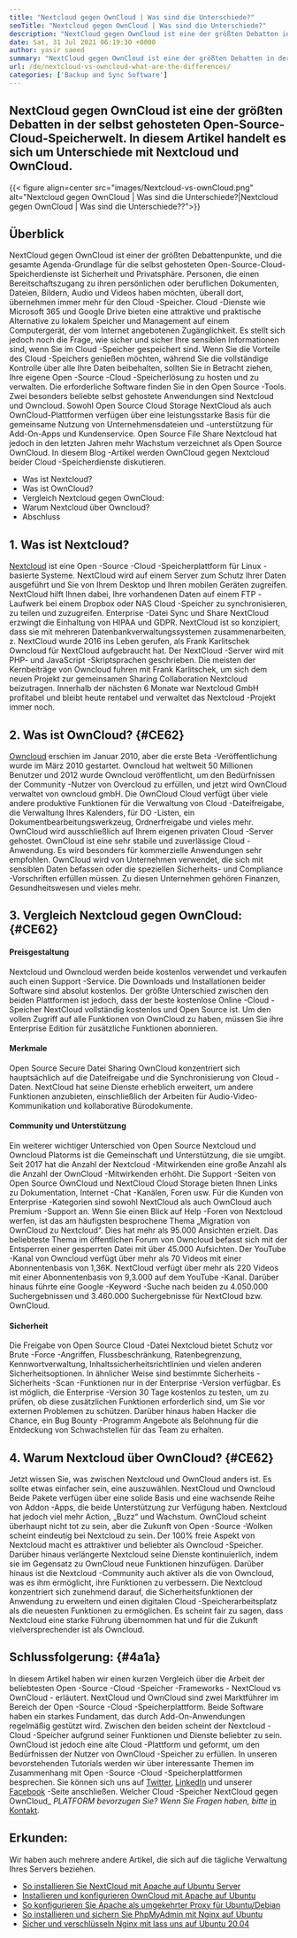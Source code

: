 ```yaml
---
title: "Nextcloud gegen OwnCloud | Was sind die Unterschiede?" 
seoTitle: "Nextcloud gegen OwnCloud | Was sind die Unterschiede?" 
description: "NextCloud gegen OwnCloud ist eine der größten Debatten in der selbst gehosteten Open -Source -Cloud -Speicherwelt. In diesem Artikel geht es um Nextcloud und Owncloud." 
date: Sat, 31 Jul 2021 06:19:30 +0000
author: yasir saeed
summary: "NextCloud gegen OwnCloud ist eine der größten Debatten in der selbst gehosteten Open-Source-Cloud-Speicherwelt. In diesem Artikel handelt es sich um Unterschiede mit Nextcloud und OwnCloud." 
url: /de/nextcloud-vs-owncloud-what-are-the-differences/
categories: ['Backup and Sync Software']
---
```


## NextCloud gegen OwnCloud ist eine der größten Debatten in der selbst gehosteten Open-Source-Cloud-Speicherwelt. In diesem Artikel handelt es sich um Unterschiede mit Nextcloud und OwnCloud.

{{< figure align=center src="images/Nextcloud-vs-ownCloud.png" alt="Nextcloud gegen OwnCloud | Was sind die Unterschiede?|Nextcloud gegen OwnCloud | Was sind die Unterschiede??">}}


## **Überblick**
NextCloud gegen OwnCloud ist einer der größten Debattenpunkte, und die gesamte Agenda-Grundlage für die selbst gehosteten Open-Source-Cloud-Speicherdienste ist Sicherheit und Privatsphäre. Personen, die einen Bereitschaftszugang zu ihren persönlichen oder beruflichen Dokumenten, Dateien, Bildern, Audio und Videos haben möchten, überall dort, übernehmen immer mehr für den Cloud -Speicher. Cloud -Dienste wie Microsoft 365 und Google Drive bieten eine attraktive und praktische Alternative zu lokalem Speicher und Management auf einem Computergerät, der vom Internet angebotenen Zugänglichkeit. Es stellt sich jedoch noch die Frage, wie sicher und sicher Ihre sensiblen Informationen sind, wenn Sie im Cloud -Speicher gespeichert sind.
Wenn Sie die Vorteile des Cloud -Speichers genießen möchten, während Sie die vollständige Kontrolle über alle Ihre Daten beibehalten, sollten Sie in Betracht ziehen, Ihre eigene Open -Source -Cloud -Speicherlösung zu hosten und zu verwalten. Die erforderliche Software finden Sie in den Open Source -Tools. Zwei besonders beliebte selbst gehostete Anwendungen sind Nextcloud und Owncloud. Sowohl Open Source Cloud Storage NextCloud als auch OwnCloud-Plattformen verfügen über eine leistungsstarke Basis für die gemeinsame Nutzung von Unternehmensdateien und -unterstützung für Add-On-Apps und Kundenservice. Open Source File Share Nextcloud hat jedoch in den letzten Jahren mehr Wachstum verzeichnet als Open Source OwnCloud. In diesem Blog -Artikel werden OwnCloud gegen Nextcloud beider Cloud -Speicherdienste diskutieren.
  * Was ist Nextcloud?
  * Was ist OwnCloud?
  * Vergleich Nextcloud gegen OwnCloud:
  * Warum Nextcloud über Owncloud?
  * Abschluss

## 1. Was ist Nextcloud?
[Nextcloud][1] ist eine Open -Source -Cloud -Speicherplattform für Linux -basierte Systeme. NextCloud wird auf einem Server zum Schutz Ihrer Daten ausgeführt und Sie von Ihrem Desktop und Ihren mobilen Geräten zugreifen. NextCloud hilft Ihnen dabei, Ihre vorhandenen Daten auf einem FTP -Laufwerk bei einem Dropbox oder NAS Cloud -Speicher zu synchronisieren, zu teilen und zuzugreifen. Enterprise -Datei Sync und Share NextCloud erzwingt die Einhaltung von HIPAA und GDPR. NextCloud ist so konzipiert, dass sie mit mehreren Datenbankverwaltungssystemen zusammenarbeiten, z.
NextCloud wurde 2016 ins Leben gerufen, als Frank Karlitschek Owncloud für NextCloud aufgebraucht hat. Der NextCloud -Server wird mit PHP- und JavaScript -Skriptsprachen geschrieben. Die meisten der Kernbeiträge von Owncloud fuhren mit Frank Karlitschek, um sich dem neuen Projekt zur gemeinsamen Sharing Collaboration Nextcloud beizutragen. Innerhalb der nächsten 6 Monate war Nextcloud GmbH profitabel und bleibt heute rentabel und verwaltet das Nextcloud -Projekt immer noch.

## 2. Was ist OwnCloud?   {#CE62}
[Owncloud][2] erschien im Januar 2010, aber die erste Beta -Veröffentlichung wurde im März 2010 gestartet. Owncloud hat weltweit 50 Millionen Benutzer und 2012 wurde Owncloud veröffentlicht, um den Bedürfnissen der Community -Nutzer von Overcloud zu erfüllen, und jetzt wird OwnCloud verwaltet von owncloud gmbH. Die OwnCloud Cloud verfügt über viele andere produktive Funktionen für die Verwaltung von Cloud -Dateifreigabe, die Verwaltung Ihres Kalenders, für DO -Listen, ein Dokumentbearbeitungswerkzeug, Ordnerfreigabe und vieles mehr. OwnCloud wird ausschließlich auf Ihrem eigenen privaten Cloud -Server gehostet.
OwnCloud ist eine sehr stabile und zuverlässige Cloud -Anwendung. Es wird besonders für kommerzielle Anwendungen sehr empfohlen. OwnCloud wird von Unternehmen verwendet, die sich mit sensiblen Daten befassen oder die speziellen Sicherheits- und Compliance -Vorschriften erfüllen müssen. Zu diesen Unternehmen gehören Finanzen, Gesundheitswesen und vieles mehr.

## 3. Vergleich Nextcloud gegen OwnCloud:   {#CE62}

#### **Preisgestaltung**
Nextcloud und Owncloud werden beide kostenlos verwendet und verkaufen auch einen Support -Service. Die Downloads und Installationen beider Software sind absolut kostenlos. Der größte Unterschied zwischen den beiden Plattformen ist jedoch, dass der beste kostenlose Online -Cloud -Speicher NextCloud vollständig kostenlos und Open Source ist. Um den vollen Zugriff auf alle Funktionen von OwnCloud zu haben, müssen Sie ihre Enterprise Edition für zusätzliche Funktionen abonnieren.

#### **Merkmale**
Open Source Secure Datei Sharing OwnCloud konzentriert sich hauptsächlich auf die Dateifreigabe und die Synchronisierung von Cloud -Daten. NextCloud hat seine Dienste erheblich erweitert, um andere Funktionen anzubieten, einschließlich der Arbeiten für Audio-Video-Kommunikation und kollaborative Bürodokumente.

#### **Community**  und Unterstützung
Ein weiterer wichtiger Unterschied von Open Source Nextcloud und Owncloud Platorms ist die Gemeinschaft und Unterstützung, die sie umgibt. Seit 2017 hat die Anzahl der Nextcloud -Mitwirkenden eine große Anzahl als die Anzahl der OwnCloud -Mitwirkenden erhöht. Die Support -Seiten von Open Source OwnCloud und NextCloud Cloud Storage bieten Ihnen Links zu Dokumentation, Internet -Chat -Kanälen, Foren usw. Für die Kunden von Enterprise -Kategorien sind sowohl NextCloud als auch OwnCloud auch Premium -Support an.
Wenn Sie einen Blick auf Help -Foren von Nextcloud werfen, ist das am häufigsten besprochene Thema „Migration von OwnCloud zu Nextcloud“. Dies hat mehr als 95.000 Ansichten erzielt. Das beliebteste Thema im öffentlichen Forum von Owncloud befasst sich mit der Entsperren einer gesperrten Datei mit über 45.000 Aufsichten. Der YouTube -Kanal von Owncloud verfügt über mehr als 70 Videos mit einer Abonnentenbasis von 1,36K. NextCloud verfügt über mehr als 220 Videos mit einer Abonnentenbasis von 9,3.000 auf dem YouTube -Kanal. Darüber hinaus führte eine Google -Keyword -Suche nach beiden zu 4.050.000 Suchergebnissen und 3.460.000 Suchergebnisse für NextCloud bzw. OwnCloud.

#### **Sicherheit** 
Die Freigabe von Open Source Cloud -Datei Nextcloud bietet Schutz vor Brute -Force -Angriffen, Flussbeschränkung, Ratenbegrenzung, Kennwortverwaltung, Inhaltssicherheitsrichtlinien und vielen anderen Sicherheitsoptionen. In ähnlicher Weise sind bestimmte Sicherheits -Sicherheits -Scan -Funktionen nur in der Enterprise -Version verfügbar. Es ist möglich, die Enterprise -Version 30 Tage kostenlos zu testen, um zu prüfen, ob diese zusätzlichen Funktionen erforderlich sind, um Sie vor externen Problemen zu schützen.
Darüber hinaus haben Hacker die Chance, ein Bug Bounty -Programm Angebote als Belohnung für die Entdeckung von Schwachstellen für das Team zu erhalten.

## 4. Warum Nextcloud über OwnCloud?   {#CE62}
Jetzt wissen Sie, was zwischen Nextcloud und OwnCloud anders ist. Es sollte etwas einfacher sein, eine auszuwählen. NextCloud und Owncloud Beide Pakete verfügen über eine solide Basis und eine wachsende Reihe von Addon -Apps, die beide Unterstützung zur Verfügung haben. Nextcloud hat jedoch viel mehr Action, „Buzz“ und Wachstum. OwnCloud scheint überhaupt nicht tot zu sein, aber die Zukunft von Open -Source -Wolken scheint eindeutig bei Nextcloud zu sein.
Der 100% freie Aspekt von Nextcloud macht es attraktiver und beliebter als Owncloud -Speicher. Darüber hinaus verlängerte Nextcloud seine Dienste kontinuierlich, indem sie im Gegensatz zu OwnCloud neue Funktionen hinzufügen. Darüber hinaus ist die Nextcloud -Community auch aktiver als die von Owncloud, was es ihm ermöglicht, ihre Funktionen zu verbessern. Die Nextcloud konzentriert sich zunehmend darauf, die Sicherheitsfunktionen der Anwendung zu erweitern und einen digitalen Cloud -Speicherarbeitsplatz als die neuesten Funktionen zu ermöglichen. Es scheint fair zu sagen, dass Nextcloud eine starke Führung übernommen hat und für die Zukunft vielversprechender ist als Owncloud.

## Schlussfolgerung:   {#4a1a}
In diesem Artikel haben wir einen kurzen Vergleich über die Arbeit der beliebtesten Open -Source -Cloud -Speicher -Frameworks - NextCloud vs OwnCloud - erläutert. NextCloud und OwnCloud sind zwei Marktführer im Bereich der Open -Source -Cloud -Speicherplattform. Beide Software haben ein starkes Fundament, das durch Add-On-Anwendungen regelmäßig gestützt wird. Zwischen den beiden scheint der Nextcloud -Cloud -Speicher aufgrund seiner Funktionen und Dienste beliebter zu sein. OwnCloud ist jedoch eine alte Cloud -Plattform und geformt, um den Bedürfnissen der Nutzer von OwnCloud -Speicher zu erfüllen. In unseren bevorstehenden Tutorials werden wir über interessante Themen im Zusammenhang mit Open -Source -Cloud -Speicherplattformen besprechen.
Sie können sich uns auf [Twitter][3], [LinkedIn][4] und unserer [Facebook][5] -Seite anschließen. Welcher Cloud -Speicher NextCloud gegen OwnCloud_ _PLATFORM bevorzugen Sie? Wenn Sie Fragen haben, bitte_ [in Kontakt][6].

## Erkunden:
Wir haben auch mehrere andere Artikel, die sich auf die tägliche Verwaltung Ihres Servers beziehen.
  * [So installieren Sie NextCloud mit Apache auf Ubuntu Server][7]
  * [Installieren und konfigurieren OwnCloud mit Apache auf Ubuntu][8]
  * [So konfigurieren Sie Apache als umgekehrter Proxy für Ubuntu/Debian][9]
  * [So installieren und sichern Sie PhpMyAdmin mit Nginx auf Ubuntu][10]
  * [Sicher und verschlüsseln Nginx mit lass uns auf Ubuntu 20.04][11]

  
[1]: https://products.containerize.com/backup-and-sync/nextcloud/
[2]: https://products.containerize.com/backup-and-sync/owncloud/
[3]: https://twitter.com/containerize_co
[4]: https://www.linkedin.com/company/containerize/
[5]: http://facebook.com/containerize
[6]: mailto:yasir.saeed@aspose.com
[7]: https://blog.containerize.com/backup-and-sync-software/how-to-install-nextcloud-with-apache-on-ubuntu-server/
[8]: https://blog.containerize.com/backup-and-sync-software/how-to-install-and-configure-owncloud-with-apache-on-ubuntu/
[9]: https://blog.containerize.com/web-server-solution-stack/how-to-configure-apache-as-a-reverse-proxy-for-ubuntudebian/
[10]: https://blog.containerize.com/web-server-solution-stack/how-to-install-and-secure-phpmyadmin-with-nginx-on-ubuntu/
[11]: https://blog.containerize.com/web-server-solution-stack/how-to-secure-nginx-with-letsencrypt-on-ubuntu-20-04/
